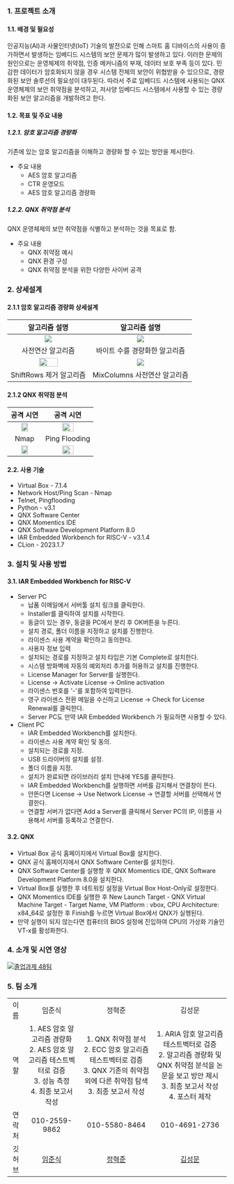 ### 1. 프로젝트 소개
#### 1.1. 배경 및 필요성
인공지능(AI)과 사물인터넷(IoT) 기술의 발전으로 인해 스마트 홈 디바이스의 사용이 증가하면서 발생하는 임베디드 시스템의 보안 문제가 많이 발생하고 있다.
이러한 문제의 원인으로는 운영체제의 취약점, 인증 메커니즘의 부재, 데이터 보호 부족 등이 있다. 
민감한 데이터가 암호화되지 않을 경우 시스템 전체의 보안이 위협받을 수 있으므로, 경량화된 보안 솔루션의 필요성이 대두된다.
따라서 주로 임베디드 시스템에 사용되는 QNX 운영체제의 보안 취약점을 분석하고, 저사양 임베디드 시스템에서 사용할 수 있는 경량화된 보안 알고리즘을 개발하려고 한다.

#### 1.2. 목표 및 주요 내용
##### 1.2.1. 암호 알고리즘 경량화
기존에 있는 암호 알고리즘을 이해하고 경량화 할 수 있는 방안을 제시한다.
- 주요 내용
  - AES 암호 알고리즘
  - CTR 운영모드
  - AES 암호 알고리즘 경량화
##### 1.2.2. QNX 취약점 분석
QNX 운영체제의 보안 취약점을 식별하고 분석하는 것을 목표로 함.
- 주요 내용
  - QNX 취약점 예시
  - QNX 환경 구성
  - QNX 취약점 분석을 위한 다양한 사이버 공격


### 2. 상세설계
#### 2.1.1 암호 알고리즘 경량화 상세설계
알고리즘 설명 | 알고리즘 설명
:---:|:---:|
<img src = "https://github.com/user-attachments/assets/9b07136e-170d-4d5a-b072-8b4aca0bbe01"> | <img src = "https://github.com/user-attachments/assets/b50ac5f6-8ffb-40cc-8287-c1efecc5f6c8">
사전연산 알고리즘|바이트 수를 경량화한 알고리즘
<img src = "https://github.com/user-attachments/assets/83fda375-5d82-43af-9585-9bd754ff1322" width = "50%" height = "50%"> | <img src = "https://github.com/user-attachments/assets/284c4b0b-6e97-4a1e-b6c3-e252a40ffb4c">
ShiftRows 제거 알고리즘|MixColumns 사전연산 알고리즘
#### 2.1.2 QNX 취약점 분석
공격 시연 | 공격 시연
:---:|:---:|
<img src = "https://github.com/user-attachments/assets/aead9fbc-4037-4ed0-a5b1-3e676f8751a3" width = "50%" height = "50%" > | <img src = "https://github.com/user-attachments/assets/cc6e058a-1b03-411d-a799-81f58262aac4" width = "50%" height = "50%" >
Nmap | Ping Flooding
<img src = "https://github.com/user-attachments/assets/d2e6e6f7-ba57-4b47-a0d8-d4a0008d315a" width = "50%" height = "50%"> | <img src = "https://github.com/user-attachments/assets/2ced559b-2418-4018-bd27-4401722ccf9f" width = "50%" height = "50%" >
#### 2.2. 사용 기술

- Virtual Box - 7.1.4
- Network Host/Ping Scan - Nmap
- Telnet, Pingflooding
- Python - v3.1
- QNX Software Center
- QNX Momentics IDE
- QNX Software Development Platform 8.0
- IAR Embedded Workbench for RISC-V - v3.1.4
- CLion - 2023.1.7

### 3. 설치 및 사용 방법
#### 3.1. IAR Embedded Workbench for RISC-V
- Server PC
  - 납품 이메일에서 서버툴 설치 링크를 클릭한다.
  - Installer를 클릭하여 설치를 시작한다.
  - 동글이 있는 경우, 동글을 PC에서 분리 후 OK버튼을 누른다.
  - 설치 경로, 폴더 이름을 지정하고 설치를 진행한다.
  - 라이센스 사용 계약을 확인하고 동의한다.
  - 사용자 정보 입력
  - 설치되는 경로를 지정하고 설치 타입은 기본 Complete로 설치한다.
  - 시스템 방화벽에 자동의 예외처리 추가를 허용하고 설치를 진행한다.
  - License Manager for Server를 실행한다.
  - License -> Activate License -> Online activation
  - 라이센스 번호를 '-'를 포함하여 입력한다.
  - 영구 라이센스 전환 메일을 수신하고 License -> Check for License Renewal를 클릭한다.
  - Server PC도 만약 IAR Embedded Workbench 가 필요하면 사용할 수 있다.
- Client PC
  - IAR Embedded Workbench를 설치한다.
  - 라이센스 사용 계약 확인 및 동의.
  - 설치되는 경로를 지정.
  - USB 드라이버의 설치를 설정.
  - 폴더 이름을 지정.
  - 설치가 완료되면 라이브러리 설치 안내에 YES를 클릭한다.
  - IAR Embedded Workbench를 실행하면 서버를 감지해서 연결창이 뜬다.
  - 안뜬다면 License -> Use Network License -> 연결할 서버를 선택해서 연결한다.
  - 연결할 서버가 없다면 Add a Server를 클릭해서 Server PC의 IP, 이름을 사용해서 서버를 등록하고 연결한다.
#### 3.2. QNX 
- Virtual Box 공식 홈페이지에서 Virtual Box를 설치한다.
- QNX 공식 홈페이지에서 QNX Software Center를 설치한다.
- QNX Software Center를 실행항 후 QNX Momentics IDE, QNX Software Development Platform 8.0을 설치한다.
- Virtual Box를 실행한 후 네트워킹 설정을 Virtual Box Host-Only로 설정한다.
- QNX Momentics IDE를 실행한 후 New Launch Target - QNX Virtual Machine Target - Target Name, VM Platform : vbox, CPU Architecture: x84_64로 설정한 후 Finish를 누르면 Virtual Box에서 QNX가 실행된다.
- 만약 실행이 되지 않는다면 컴퓨터의 BIOS 설정에 진입하여 CPU의 가상화 기술인 VT-x를 활성화한다.

### 4. 소개 및 시연 영상
[![졸업과제 48팀](http://img.youtube.com/vi/yt2jiEOSTUk&t=135s/0.jpeg)](https://www.youtube.com/watch?v=yt2jiEOSTUk&t=135s)

### 5. 팀 소개

<div align = "center">
  <table align = "center">
    <tr align = "center">
      <td>이름</td>
      <td>임준식</td>
      <td>정혁준</td>
      <td>김성문</td>
    </tr>
    <tr align = "center">
      <td>역할</td>
      <td>1. AES 암호 알고리즘 경량화 <br/>
          2. AES 암호 알고리즘 테스트벡터로 검증 <br/>
          3. 성능 측정<br/>
          4. 최종 보고서 작성
      </td>
      <td>
          1. QNX 취약점 분석<br/>
          2. ECC 암호 알고리즘 테스트벡터로 검증<br/>
          3. QNX 기존의 취약점 외에 다른 취약점 탐색
          3. 최종 보고서 작성<br/>
      </td>
      <td>
          1. ARIA 암호 알고리즘 테스트벡터로 검증<br/>
          2. 알고리즘 경량화 및 QNX 취약점 분석을 논문을 보고 방안 제시<br/>
          3. 최종 보고서 작성 <br/>
          4. 포스터 제작 <br/>
      </td>
    </tr>
   <tr align = "center"> 
     <td>연락처</td>
     <td>010-2559-9862</td>
     <td>010-5580-8464</td>
     <td>010-4691-2736</td>
   </tr>
   <tr align = "center">
     <td>깃허브</td>   
     <td> <a href = "https://github.com/rkrzy">임준식</a></td>
     <td> <a href = "https://github.com/juni0317">정혁준</a></td>
     <td> <a href = "https://github.com/doorcs">김성문</a></td>          
   </tr>
</table>
</div>

